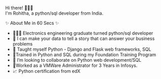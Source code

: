 Hi there! 🙋🏻‍♀️   
I'm Rohitha, a python/sql developer from India.

✨ About Me in 60 Secs ✨
* 👩🏻‍💻 Electronics engineering graduate turned python/sql developer
* 👀 I can make your data to tell a story that can answer your business problems
* 📝 Taught myself Python - Django and Flask web frameworks, SQL
* 🏢Trained in Python and SQL during my Foundation Training Program
* 💞️ I’m looking to collaborate on Python web development/SQL 
* 🌠Worked as a VMWare Administrator for 3 Years in Infosys.
* 📈 Python certification from edX

